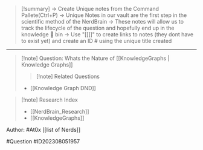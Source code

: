 >[!summary] 
>-> Create Unique notes from the Command Pallete(Ctrl+P)
>-> Unique Notes in our vault are the first step in the scientific method of the NerdBrain
-> These notes will allow us to track the lifecycle of the question and hopefully end up in the knowledge 🧠 bin
-> Use "[[]]" to create links to notes (they dont have to exist yet) and create an ID # using the unique title created 



---

>[!note] Question: 
> Whats the Nature of [[KnowledgeGraphs | Knowledge Graphs]]
>>[!note] Related Questions
> - [[Knowledge Graph DND]]

>[!note] Research Index
> - [[NerdBrain_Research]]
> - [[KnowledgeGraphs]]


Author: #At0x [[list of Nerds]]

#Question #ID202308051957